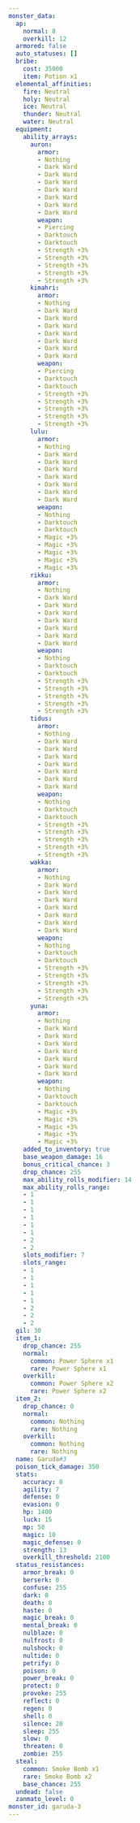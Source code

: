 ```yaml
---
monster_data:
  ap:
    normal: 8
    overkill: 12
  armored: false
  auto_statuses: []
  bribe:
    cost: 35000
    item: Potion x1
  elemental_affinities:
    fire: Neutral
    holy: Neutral
    ice: Neutral
    thunder: Neutral
    water: Neutral
  equipment:
    ability_arrays:
      auron:
        armor:
        - Nothing
        - Dark Ward
        - Dark Ward
        - Dark Ward
        - Dark Ward
        - Dark Ward
        - Dark Ward
        - Dark Ward
        weapon:
        - Piercing
        - Darktouch
        - Darktouch
        - Strength +3%
        - Strength +3%
        - Strength +3%
        - Strength +3%
        - Strength +3%
      kimahri:
        armor:
        - Nothing
        - Dark Ward
        - Dark Ward
        - Dark Ward
        - Dark Ward
        - Dark Ward
        - Dark Ward
        - Dark Ward
        weapon:
        - Piercing
        - Darktouch
        - Darktouch
        - Strength +3%
        - Strength +3%
        - Strength +3%
        - Strength +3%
        - Strength +3%
      lulu:
        armor:
        - Nothing
        - Dark Ward
        - Dark Ward
        - Dark Ward
        - Dark Ward
        - Dark Ward
        - Dark Ward
        - Dark Ward
        weapon:
        - Nothing
        - Darktouch
        - Darktouch
        - Magic +3%
        - Magic +3%
        - Magic +3%
        - Magic +3%
        - Magic +3%
      rikku:
        armor:
        - Nothing
        - Dark Ward
        - Dark Ward
        - Dark Ward
        - Dark Ward
        - Dark Ward
        - Dark Ward
        - Dark Ward
        weapon:
        - Nothing
        - Darktouch
        - Darktouch
        - Strength +3%
        - Strength +3%
        - Strength +3%
        - Strength +3%
        - Strength +3%
      tidus:
        armor:
        - Nothing
        - Dark Ward
        - Dark Ward
        - Dark Ward
        - Dark Ward
        - Dark Ward
        - Dark Ward
        - Dark Ward
        weapon:
        - Nothing
        - Darktouch
        - Darktouch
        - Strength +3%
        - Strength +3%
        - Strength +3%
        - Strength +3%
        - Strength +3%
      wakka:
        armor:
        - Nothing
        - Dark Ward
        - Dark Ward
        - Dark Ward
        - Dark Ward
        - Dark Ward
        - Dark Ward
        - Dark Ward
        weapon:
        - Nothing
        - Darktouch
        - Darktouch
        - Strength +3%
        - Strength +3%
        - Strength +3%
        - Strength +3%
        - Strength +3%
      yuna:
        armor:
        - Nothing
        - Dark Ward
        - Dark Ward
        - Dark Ward
        - Dark Ward
        - Dark Ward
        - Dark Ward
        - Dark Ward
        weapon:
        - Nothing
        - Darktouch
        - Darktouch
        - Magic +3%
        - Magic +3%
        - Magic +3%
        - Magic +3%
        - Magic +3%
    added_to_inventory: true
    base_weapon_damage: 16
    bonus_critical_chance: 3
    drop_chance: 255
    max_ability_rolls_modifier: 14
    max_ability_rolls_range:
    - 1
    - 1
    - 1
    - 1
    - 1
    - 1
    - 2
    - 2
    slots_modifier: 7
    slots_range:
    - 1
    - 1
    - 1
    - 1
    - 1
    - 2
    - 2
    - 2
  gil: 30
  item_1:
    drop_chance: 255
    normal:
      common: Power Sphere x1
      rare: Power Sphere x1
    overkill:
      common: Power Sphere x2
      rare: Power Sphere x2
  item_2:
    drop_chance: 0
    normal:
      common: Nothing
      rare: Nothing
    overkill:
      common: Nothing
      rare: Nothing
  name: Garuda#3
  poison_tick_damage: 350
  stats:
    accuracy: 0
    agility: 7
    defense: 0
    evasion: 0
    hp: 1400
    luck: 15
    mp: 50
    magic: 10
    magic_defense: 0
    strength: 13
    overkill_threshold: 2100
  status_resistances:
    armor_break: 0
    berserk: 0
    confuse: 255
    dark: 0
    death: 0
    haste: 0
    magic_break: 0
    mental_break: 0
    nulblaze: 0
    nulfrost: 0
    nulshock: 0
    nultide: 0
    petrify: 0
    poison: 0
    power_break: 0
    protect: 0
    provoke: 255
    reflect: 0
    regen: 0
    shell: 0
    silence: 20
    sleep: 255
    slow: 0
    threaten: 0
    zombie: 255
  steal:
    common: Smoke Bomb x1
    rare: Smoke Bomb x2
    base_chance: 255
  undead: false
  zanmato_level: 0
monster_id: garuda-3
---
```


